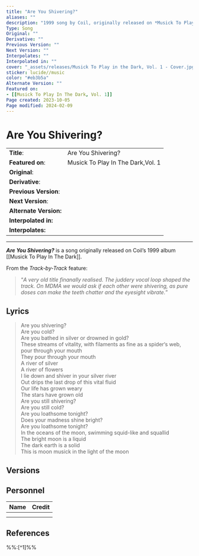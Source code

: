 ```yaml
---
title: "Are You Shivering?"
aliases: ""
description: "1999 song by Coil, originally released on *Musick To Play in the Dark*"
Type: Song
Original: ""
Derivative: ""
Previous Version: ""
Next Version: ""
Interpolates: ""
Interpolated in: ""
cover: "_assets/releases/Musick To Play in the Dark, Vol. 1 - Cover.jpg"
sticker: lucide//music
color: "#eb3b5a"
Alternate Version: ""
Featured on:
- [[Musick To Play In The Dark, Vol. 1]]
Page created: 2023-10-05
Page modified: 2024-02-09
---
```


# Are You Shivering?

|  |  |
| --- | --- |
| __Title__: | Are You Shivering? |
| __Featured on__: | Musick To Play In The Dark,Vol. 1 |
| __Original__: |  |
| __Derivative__: |  |
| __Previous Version__: |  |
| __Next Version__: |  |
| __Alternate Version:__ |  |
| __Interpolated in:__ |  |
| __Interpolates:__ |  |

---

*__Are You Shivering?__* is a song originally released on Coil’s 1999 album [[Musick To Play In The Dark]].

From the *Track-by-Track* feature:

> “*A very old title finanally realised. The juddery vocal loop shaped the track. On MDMA we would ask if each other were shivering, as pure doses can make the teeth chatter and the eyesight vibrate.*”

## Lyrics

> Are you shivering?  
> Are you cold?  
> Are you bathed in silver or drowned in gold?  
> These streams of vitality, with filaments as fine as a spider‘s web, pour through your mouth  
> They pour through your mouth  
> A river of silver  
> A river of flowers  
> I lie down and shiver in your silver river  
> Out drips the last drop of this vital fluid  
> Our life has grown weary  
> The stars have grown old  
> Are you still shivering?  
> Are you still cold?  
> Are you loathsome tonight?  
> Does your madness shine bright?  
> Are you loathsome tonight?  
> In the oceans of the moon, swimming squid-like and squallid  
> The bright moon is a liquid  
> The dark earth is a solid  
> This is moon musick in the light of the moon

## Versions

## Personnel

|Name|Credit|
|---|---|
|||
|||

## References

%%:[^1]%%
